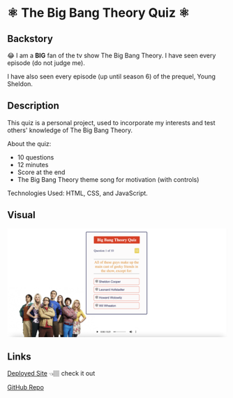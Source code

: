 #  ⚛ The Big Bang Theory Quiz ⚛
## Backstory 
😂 I am a **BIG** fan of the tv show The Big Bang Theory. I have seen every episode (do not judge me). 

I have also seen every episode (up until season 6) of the prequel, Young Sheldon. 

## Description
This quiz is a personal project, used to incorporate my interests and test others' knowledge of The Big Bang Theory. 

About the quiz:
- 10 questions
- 12 minutes 
- Score at the end
- The Big Bang Theory theme song for motivation (with controls)

Technologies Used: HTML, CSS, and JavaScript.

## Visual
![screenshot](assets/images/big-bang-theory-ss.png)

## Links
[Deployed Site](https://ctrlaltree.github.io/big-bang-quiz-game/) 👈🏽 check it out

[GitHub Repo](https://github.com/CtrlAltRee/big-bang-quiz-game)
